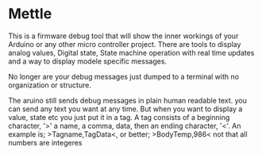 Mettle
=======

This is a firmware debug tool that will show the inner workings of your Arduino or any other micro controller project.
There are tools to display analog values, Digital state, State machine operation with real time updates and a way to display modele specific messages.

No longer are your debug messages just dumped to a terminal with no organization or structure.

The aruino still sends debug messages in plain human readable text.
you can send any text you want at any time. But when you want to display a value, state etc you just put it in a tag.
A tag consists of a beginning character, '>' a name, a comma, data, then an ending character, '<'. An example is; >Tagname,TagData<, or better; >BodyTemp,986< not that all numbers are integeres
